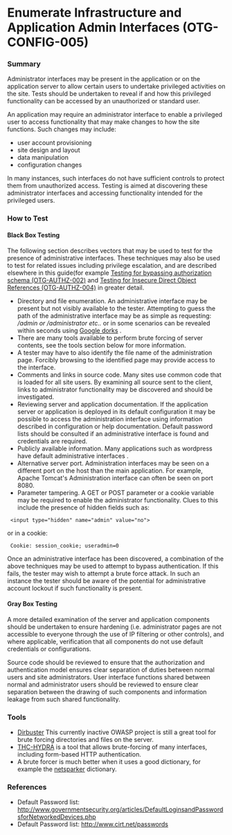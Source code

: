 # Enumerate Infrastructure and Application Admin Interfaces (OTG-CONFIG-005)


### Summary

Administrator interfaces may be present in the application or on the application server to allow certain users to undertake privileged activities on the site. Tests should be undertaken to reveal if and how this privileged functionality can be accessed by an unauthorized or standard user.


An application may require an administrator interface to enable a privileged user to access functionality that may make changes to how the site functions. Such changes may include:

* user account provisioning<br>
* site design and layout<br>
* data manipulation<br>
* configuration changes<br>


In many instances, such interfaces do not have sufficient controls to protect them from unauthorized access. Testing is aimed at discovering these administrator interfaces and accessing functionality intended for the privileged users.


### How to Test
#### Black Box Testing
The following section describes vectors that may be used to test for the presence of administrative interfaces. These techniques may also be used to test for related issues including privilege escalation, and are described elsewhere in this guide(for example [Testing for bypassing authorization schema (OTG-AUTHZ-002)](https://www.owasp.org/index.php/Testing_for_Bypassing_Authorization_Schema_%28OTG-AUTHZ-002%29) and [Testing for Insecure Direct Object References (OTG-AUTHZ-004)](https://www.owasp.org/index.php/Testing_for_Insecure_Direct_Object_References_%28OTG-AUTHZ-004%29) in greater detail.


* Directory and file enumeration. An administrative interface may be present but not visibly available to the tester. Attempting to guess the path of the administrative interface may be as simple as requesting: */admin or /administrator etc..* or in some scenarios can be revealed within seconds using [Google dorks](http://www.exploit-db.com/google-dorks) .
* There are many tools available to perform brute forcing of server contents, see the tools section below for more information.
* A tester may have to also identify the file name of the administration page. Forcibly browsing to the identified page may provide access to the interface.
* Comments and links in source code. Many sites use common code that is loaded for all site users. By examining all source sent to the client, links to administrator functionality may be discovered and should be investigated.
* Reviewing server and application documentation. If the application server or application is deployed in its default configuration it may be possible to access the administration interface using information described in configuration or help documentation. Default password lists should be consulted if an administrative interface is found and credentials are required.
* Publicly available information. Many applications such as wordpress have default administrative interfaces .
* Alternative server port. Administration interfaces may be seen on a different port on the host than the main application. For example, Apache Tomcat's Administration interface can often be seen on port 8080.
* Parameter tampering. A GET or POST parameter or a cookie variable may be required to enable the administrator functionality. Clues to this include the presence of hidden fields such as:
```
 <input type="hidden" name="admin" value="no">
```
or in a cookie:
```
 Cookie: session_cookie; useradmin=0
```

Once an administrative interface has been discovered, a combination of the above techniques may be used to attempt to bypass authentication. If this fails, the tester may wish to attempt a brute force attack. In such an instance the tester should be aware of the potential for administrative account lockout if such functionality is present.


#### Gray Box Testing
A more detailed examination of the server and application components should be undertaken to ensure hardening (i.e. administrator pages are not accessible to everyone through the use of IP filtering or other controls), and where applicable, verification that all components do not use default credentials or configurations.
<br>

Source code should be reviewed to ensure that the authorization and authentication model ensures clear separation of duties between normal users and site administrators. User interface functions shared between normal and administrator users should be reviewed to ensure clear separation between the drawing of such components and information leakage from such shared functionality.
<br>


### Tools
* [Dirbuster](https://www.owasp.org/index.php/Category:OWASP_DirBuster_Project)  This currently inactive OWASP project is still a great tool for brute forcing directories and files on the server.
* [THC-HYDRA](https://www.thc.org/thc-hydra/)  is a tool that allows brute-forcing of many interfaces, including form-based HTTP authentication.
* A brute forcer is much better when it uses a good dictionary, for example the [netsparker](https://www.netsparker.com/blog/web-security/svn-digger-better-lists-for-forced-browsing/)  dictionary.


### References
* Default Password list: http://www.governmentsecurity.org/articles/DefaultLoginsandPasswordsforNetworkedDevices.php
* Default Password list: http://www.cirt.net/passwords
